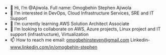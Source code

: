 - 👋 Hi, I’m @Ajiwola. Full name: Omogbehin Stephen Ajiwola
- 👀 I’m interested in DevOps, Cloud Infrastructure Services, SRE and IT Support
- 🌱 I’m currently learning AWS Solution Architect Associate
- 💞️ I’m looking to collaborate on AWS, Azure projects, Linux project and IT support (infrastructure), Virtualization
- 📫 How to reach me email: omogbehinsteven@gmail.com Linkedin- www.linkedin.com/in/omogbehin-stephen

<!---
Ajiwola/Ajiwola is a ✨ special ✨ repository because its `README.md` (this file) appears on your GitHub profile.
You can click the Preview link to take a look at your changes.
--->
